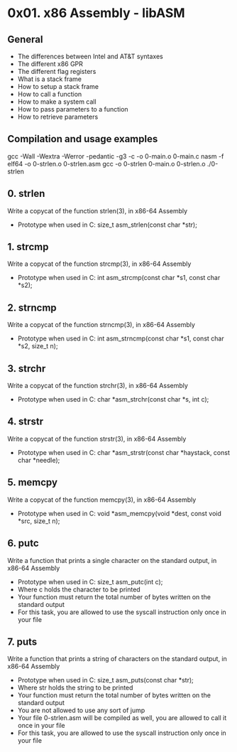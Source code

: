 # 0x01. x86 Assembly - libASM

## General
- The differences between Intel and AT&T syntaxes
- The different x86 GPR
- The different flag registers
- What is a stack frame
- How to setup a stack frame
- How to call a function
- How to make a system call
- How to pass parameters to a function
- How to retrieve parameters

## Compilation and usage examples
gcc -Wall -Wextra -Werror -pedantic -g3 -c -o 0-main.o 0-main.c
nasm -f elf64 -o 0-strlen.o 0-strlen.asm
gcc -o 0-strlen 0-main.o 0-strlen.o
./0-strlen

## 0. strlen
Write a copycat of the function strlen(3), in x86-64 Assembly
- Prototype when used in C: size_t asm_strlen(const char *str);

## 1. strcmp
Write a copycat of the function strcmp(3), in x86-64 Assembly
- Prototype when used in C: int asm_strcmp(const char *s1, const char *s2);

## 2. strncmp
Write a copycat of the function strncmp(3), in x86-64 Assembly
- Prototype when used in C: int asm_strncmp(const char *s1, const char *s2, size_t n);

## 3. strchr
Write a copycat of the function strchr(3), in x86-64 Assembly
- Prototype when used in C: char *asm_strchr(const char *s, int c);

## 4. strstr
Write a copycat of the function strstr(3), in x86-64 Assembly
- Prototype when used in C: char *asm_strstr(const char *haystack, const char *needle);

## 5. memcpy
Write a copycat of the function memcpy(3), in x86-64 Assembly
- Prototype when used in C: void *asm_memcpy(void *dest, const void *src, size_t n);

## 6. putc
Write a function that prints a single character on the standard output, in x86-64 Assembly
- Prototype when used in C: size_t asm_putc(int c);
- Where c holds the character to be printed
- Your function must return the total number of bytes written on the standard output
- For this task, you are allowed to use the syscall instruction only once in your file

## 7. puts
Write a function that prints a string of characters on the standard output, in x86-64 Assembly
- Prototype when used in C: size_t asm_puts(const char *str);
- Where str holds the string to be printed
- Your function must return the total number of bytes written on the standard output
- You are not allowed to use any sort of jump
- Your file 0-strlen.asm will be compiled as well, you are allowed to call it once in your file
- For this task, you are allowed to use the syscall instruction only once in your file
